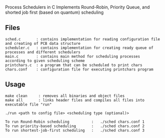 Process Schedulers in C
Implements Round-Robin, Priority Queue, and shorted job first (based on quantum) scheduling  

## Files
    sched.c       : contains implementation for reading configuration file and creating of PCB data structure
    scheduler.c   : contains implementation for creating ready queue of processes and different schedulers
    main.c        : contains main method for scheduling processes according to given scheduling scheme
    printchars.c  : a program that can be scheduled to print chars
    chars.conf    : configuration file for executing printchars program

## Usage
    make clean     : removes all binaries and object files
    make all       : links header files and compiles all files into executable file "run"

    ./run <path to config file> <scheduling type (optional)>

    To run Round-Robin scheduling          :   ./sched chars.conf 1
    To run priority-based scheduling       :   ./sched chars.conf 2
    To run shortest-job-first scheduling   :   ./sched chars.conf 3
